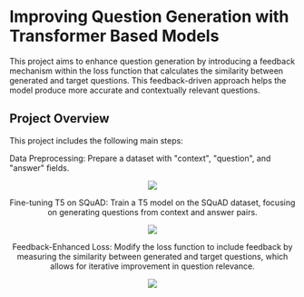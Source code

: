# Improving Question Generation with Transformer Based Models

This project aims to enhance question generation by introducing a feedback mechanism within the loss function that calculates the similarity between generated and target questions. This feedback-driven approach helps the model produce more accurate and contextually relevant questions.

## Project Overview
This project includes the following main steps:

Data Preprocessing: Prepare a dataset with "context", "question", and "answer" fields.
<div align=center>
  <img src = "https://github.com/user-attachments/assets/a1589919-ea36-48ec-9ce9-6104df7f478b"
</div>

Fine-tuning T5 on SQuAD: Train a T5 model on the SQuAD dataset, focusing on generating questions from context and answer pairs.
<div align=center>
  <img src = "https://github.com/user-attachments/assets/a1589919-ea36-48ec-9ce9-6104df7f478b"
</div>

Feedback-Enhanced Loss: Modify the loss function to include feedback by measuring the similarity between generated and target questions, which allows for iterative improvement in question relevance.
<div align=center>
  <img src = "https://github.com/user-attachments/assets/8a93eabc-f775-4124-91f1-823d68670d3a"
</div>
